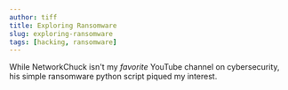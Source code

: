 ```yaml
---
author: tiff
title: Exploring Ransomware
slug: exploring-ransomware
tags: [hacking, ransomware]
---
```


While NetworkChuck isn't my *favorite* YouTube channel on cybersecurity, his simple ransomware python script piqued my interest.

<!--truncate-->